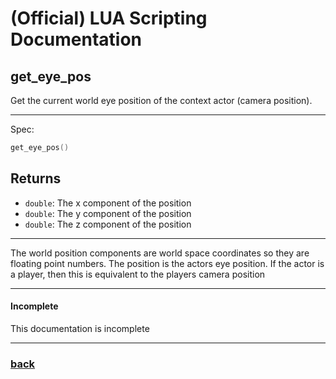 
# (Official) LUA Scripting Documentation

## get_eye_pos

Get the current world eye position of the context actor (camera position).

___

Spec:

```lua
get_eye_pos()
```

## Returns

- `double`: The x component of the position
- `double`: The y component of the position
- `double`: The z component of the position

___

The world position components are world space coordinates so they are floating point numbers. The position is the actors eye position. If the actor is a player, then this is equivalent to the players camera position

___

#### Incomplete

This documentation is incomplete

___

### [back](../getters)
